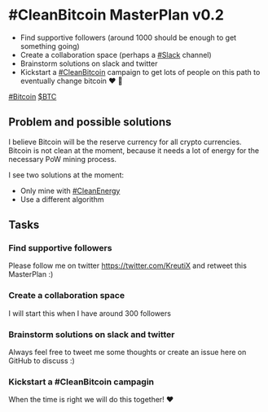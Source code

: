 # #CleanBitcoin MasterPlan v0.2

- Find supportive followers (around 1000 should be enough to get something going)
- Create a collaboration space (perhaps a [#Slack](https://twitter.com/hashtag/Slack) channel)
- Brainstorm solutions on slack and twitter
- Kickstart a [#CleanBitcoin](https://twitter.com/hashtag/CleanBitcoin) campaign to get lots of people on this path to eventually change bitcoin ❤️ 🚀

[#Bitcoin](https://twitter.com/hashtag/Bitcoin) [$BTC](https://twitter.com/search?q=%24BTC)

## Problem and possible solutions

I believe Bitcoin will be the reserve currency for all crypto currencies. Bitcoin is not clean at the moment, because it needs a lot of energy for the necessary PoW mining process. 

I see two solutions at the moment:

- Only mine with [#CleanEnergy](https://twitter.com/hashtag/CleanEnergy)
- Use a different algorithm

## Tasks

### Find supportive followers

Please follow me on twitter https://twitter.com/KreutiX and retweet this MasterPlan :)

### Create a collaboration space

I will start this when I have around 300 followers

### Brainstorm solutions on slack and twitter

Always feel free to tweet me some thoughts or create an issue here on GitHub to discuss :)

### Kickstart a #CleanBitcoin campagin

When the time is right we will do this together! ❤️
